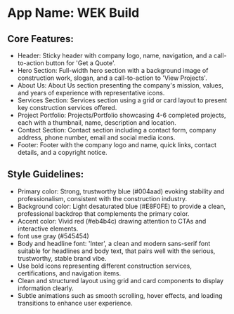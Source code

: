 # **App Name**: WEK Build

## Core Features:

- Header: Sticky header with company logo, name, navigation, and a call-to-action button for 'Get a Quote'.
- Hero Section: Full-width hero section with a background image of construction work, slogan, and a call-to-action to 'View Projects'.
- About Us: About Us section presenting the company's mission, values, and years of experience with representative icons.
- Services Section: Services section using a grid or card layout to present key construction services offered.
- Project Portfolio: Projects/Portfolio showcasing 4-6 completed projects, each with a thumbnail, name, description and location.
- Contact Section: Contact section including a contact form, company address, phone number, email and social media icons.
- Footer: Footer with the company logo and name, quick links, contact details, and a copyright notice.

## Style Guidelines:

- Primary color: Strong, trustworthy blue (#004aad) evoking stability and professionalism, consistent with the construction industry.
- Background color: Light desaturated blue (#E8F0FE) to provide a clean, professional backdrop that complements the primary color.
- Accent color: Vivid red (#eb4b4c) drawing attention to CTAs and interactive elements.
- font use gray (#545454)
- Body and headline font: 'Inter', a clean and modern sans-serif font suitable for headlines and body text, that pairs well with the serious, trustworthy, stable brand vibe.
- Use bold icons representing different construction services, certifications, and navigation items.
- Clean and structured layout using grid and card components to display information clearly.
- Subtle animations such as smooth scrolling, hover effects, and loading transitions to enhance user experience.